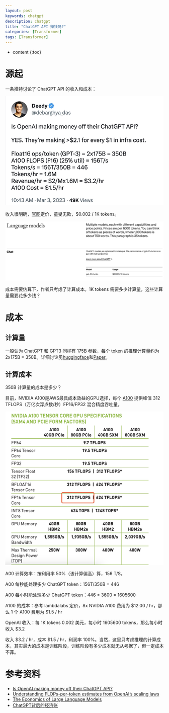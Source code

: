 ```yaml
---
layout: post
keywords: chatgpt
description: chatgpt
title: "ChatGPT API 赚钱吗?"
categories: [Transformer]
tags: [Transformer]
---
```


* content
{:toc}

# 源起

一条推特讨论了 ChatGPT API 的收入和成本：

<center><img src="/image/chatgpt/chagpt_making_money.jpeg"></center>

收入很明确，[官网](https://openai.com/pricing)定价，童叟无欺，$0.002 / 1K tokens。




<center><img src="/image/chatgpt/chagpt_pricing.png"></center>

成本需要估算下，作者只考虑了计算成本。1K tokens 需要多少计算量，这些计算量需要花多少钱？

# 成本

## 计算量

一般认为 ChatGPT 和 GPT3 同样有 175B 参数，每个 token 的推理计算量约为 2x175B = 350B。详细讨论见[huggingface](https://discuss.huggingface.co/t/understanding-flops-per-token-estimates-from-openais-scaling-laws/23133)和[Paper](https://arxiv.org/pdf/2001.08361.pdf)。

## 计算成本

350B 计算量的成本是多少？

目前，NVIDIA A100是AWS最具成本效益的GPU选择，每个 [A100](https://www.nvidia.com/content/dam/en-zz/Solutions/Data-Center/a100/pdf/nvidia-a100-datasheet-us-nvidia-1758950-r4-web.pdf) 提供峰值 312 TFLOPS（万亿次浮点数/秒）FP16/FP32 混合精度吞吐量。

<center><img src="/image/chatgpt/nvidia-a100-datasheet.jpeg"></center>

A00 计算效率：按利用率 50%（该计算偏高）算，156 T/S。

A00 每秒能处理多少 ChatGPT token：156T/350B = 446

A00 每小时能处理多少 ChatGPT token：446 * 3600 = 1605600

A100 的成本：参考 lambdalabs 定价，8x NVIDIA A100 费用为 $12.00 / hr，那么 1 个 A100 费用为 $1.5 / hr

OpenAI 收入：每 1K tokens 0.002 美元，每小时 1605600 tokens，那么每小时收入 $3.2

收入 $3.2 / hr，成本 $1.5 / hr，利润率 100%。当然，这里只考虑推理的计算成本，其实最大的成本是训练阶段，训练阶段有多少成本就无从考据了，但一定成本不菲。

# 参考资料

- [Is OpenAI making money off their ChatGPT API?](https://twitter.com/debarghya_das/status/1631485296754987014)
- [Understanding FLOPs-per-token estimates from OpenAI’s scaling laws](https://discuss.huggingface.co/t/understanding-flops-per-token-estimates-from-openais-scaling-laws/23133)
- [The Economics of Large Language Models](https://sunyan.substack.com/p/the-economics-of-large-language-models)
- [ChatGPT背后的经济账](https://mp.weixin.qq.com/s/aAg1ptEkQ6ahdjs-3s_g3A)